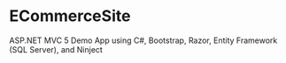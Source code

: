 # ECommerceSite
ASP.NET MVC 5 Demo App using C#, Bootstrap, Razor, Entity Framework (SQL Server), and Ninject
